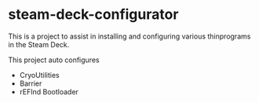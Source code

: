 # steam-deck-configurator

This is a project to assist in installing and configuring various thinprograms in the Steam Deck.

This project auto configures

- CryoUtilities
- Barrier
- rEFInd Bootloader
